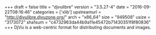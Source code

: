 +++
draft = false
title = "djvulibre"
version = "3.5.27-4"
date = "2016-09-22T08:16:46"
categories = ['xlib']
upstreamurl = "http://djvulibre.djvuzone.org/"
arch = "x86_64"
size = "949508"
usize = "3173072"
sha1sum = "c4732963da44b9a11e45472b71430351f8f80836"
+++
DjVu is a web-centric format for distributing documents and images.